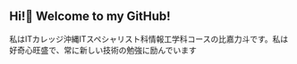 ## Hi!👋 Welcome to my GitHub!
私はITカレッジ沖縄ITスペシャリスト科情報工学科コースの比嘉力斗です。私は好奇心旺盛で、常に新しい技術の勉強に励んでいます

<!--
**itc-s24023/itc-s24023** is a ✨ _special_ ✨ repository because its `README.md` (this file) appears on your GitHub profile.

Here are some ideas to get you started:

- 🔭 I’m currently working on ...
- 🌱 I’m currently learning ...
- 👯 I’m looking to collaborate on ...
- 🤔 I’m looking for help with ...
- 💬 Ask me about ...
- 📫 How to reach me: ...
- 😄 Pronouns: ...
- ⚡ Fun fact: ...
-->
